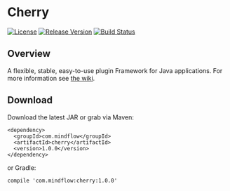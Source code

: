 # Cherry
[![License](https://img.shields.io/badge/license-Apache%202-green.svg)](https://www.apache.org/licenses/LICENSE-2.0) [![Release Version](https://img.shields.io/badge/release-1.0.0-red.svg)](https://github.com/TFrise/cherry/releases) [![Build Status](https://travis-ci.org/TFrise/cherry.svg?branch=master)](https://travis-ci.org/TFrise/cherry)

## Overview
A flexible, stable, easy-to-use plugin Framework for Java applications. For more information see [the wiki](https://github.com/TiFG/cherry/wiki).

## Download
Download the latest JAR or grab via Maven:
```
<dependency>
  <groupId>com.mindflow</groupId>
  <artifactId>cherry</artifactId>
  <version>1.0.0</version>
</dependency>
```
or Gradle:
```
compile 'com.mindflow:cherry:1.0.0'
```
